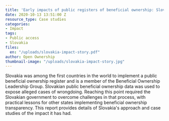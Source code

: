 ```yaml
---
title: 'Early impacts of public registers of beneficial ownership: Slovakia'
date: 2020-10-13 13:51:00 Z
resource_type: Case studies
categories:
- Impact
tags:
- Public access
- Slovakia
files:
  en: "/uploads/slovakia-impact-story.pdf"
author: Open Ownership
thumbnail-image: "/uploads/slovakia-impact-story.jpg"
---
```


Slovakia was among the first countries in the world to implement a public
beneficial ownership register and is a member of the Beneficial Ownership
Leadership Group. Slovakian public beneficial ownership data was used to
expose alleged cases of wrongdoing. Reaching this point required the
Slovakian government to overcome challenges in that process, with practical
lessons for other states implementing beneficial ownership transparency. This
report provides details of Slovakia's approach and case studies of the impact
it has had.
